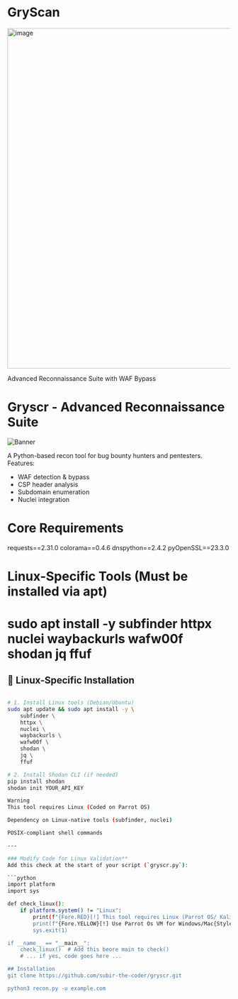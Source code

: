 # GryScan

<img width="1366" height="768" alt="image" src="https://github.com/user-attachments/assets/b02638b0-d02b-48e2-8d14-bc7672f5ec4d" />


Advanced Reconnaissance Suite with WAF Bypass
# Gryscr - Advanced Reconnaissance Suite
![Banner](assets/banner.png)  <!-- Optional -->

A Python-based recon tool for bug bounty hunters and pentesters. Features:
- WAF detection & bypass
- CSP header analysis
- Subdomain enumeration
- Nuclei integration

# Core Requirements
requests==2.31.0
colorama==0.4.6
dnspython==2.4.2
pyOpenSSL==23.3.0

# Linux-Specific Tools (Must be installed via apt)
# sudo apt install -y subfinder httpx nuclei waybackurls wafw00f shodan jq ffuf

## 🐧 Linux-Specific Installation

```bash

# 1. Install Linux tools (Debian/Ubuntu)
sudo apt update && sudo apt install -y \
    subfinder \
    httpx \
    nuclei \
    waybackurls \
    wafw00f \
    shodan \
    jq \
    ffuf

# 2. Install Shodan CLI (if needed)
pip install shodan
shodan init YOUR_API_KEY

Warning
This tool requires Linux (Coded on Parrot OS)

Dependency on Linux-native tools (subfinder, nuclei)

POSIX-compliant shell commands

---

### Modify Code for Linux Validation**
Add this check at the start of your script (`gryscr.py`):

```python
import platform
import sys

def check_linux():
    if platform.system() != "Linux":
        print(f"{Fore.RED}[!] This tool requires Linux (Parrot OS/ Kali )
        print(f"{Fore.YELLOW}[!] Use Parrot Os VM for Windows/Mac{Style.RESET_ALL}")
        sys.exit(1)

if __name__ == "__main__":
    check_linux()  # Add this beore main to check()
    # ... if yes, code goes here ...

## Installation
git clone https://github.com/subir-the-coder/gryscr.git

python3 recon.py -u example.com

